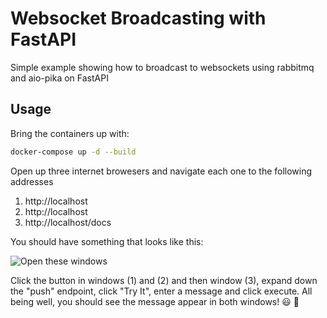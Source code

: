 # Websocket Broadcasting with FastAPI
Simple example showing how to broadcast to websockets using rabbitmq and aio-pika on FastAPI

## Usage
Bring the containers up with:
```bash
docker-compose up -d --build
```

Open up three internet browesers and navigate each one to the following addresses
1. http://localhost
2. http://localhost
3. http://localhost/docs

You should have something that looks like this:

![Open these windows](https://i.ibb.co/zZp9Pjs/display.png)

Click the button in windows (1) and (2) and then window (3), expand down the "push" endpoint, click "Try It", enter a message and click execute. All being well, you should see the message appear in both windows! :smiley: :rocket:
